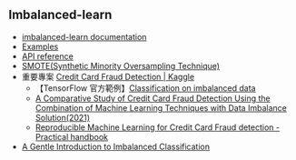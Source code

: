 ## Imbalanced-learn
- [imbalanced-learn documentation](https://imbalanced-learn.org/stable/)
- [Examples](https://imbalanced-learn.org/stable/auto_examples/index.html)
- [API reference](https://imbalanced-learn.org/stable/references/index.html)
- [SMOTE(Synthetic Minority Oversampling Technique)](./SMOTE.md)
- 重要專案 [Credit Card Fraud Detection | Kaggle](https://www.kaggle.com/datasets/mlg-ulb/creditcardfraud)
  - 【TensorFlow 官方範例】[Classification on imbalanced data](https://www.tensorflow.org/tutorials/structured_data/imbalanced_data)
  - [A Comparative Study of Credit Card Fraud Detection Using the Combination of Machine Learning Techniques with Data Imbalance Solution(2021)](https://www.researchgate.net/publication/353017833_A_Comparative_Study_of_Credit_Card_Fraud_Detection_Using_the_Combination_of_Machine_Learning_Techniques_with_Data_Imbalance_Solution) 
  - [Reproducible Machine Learning for Credit Card Fraud detection - Practical handbook](https://fraud-detection-handbook.github.io/fraud-detection-handbook/Foreword.html)
- [A Gentle Introduction to Imbalanced Classification](https://machinelearningmastery.com/what-is-imbalanced-classification/)
